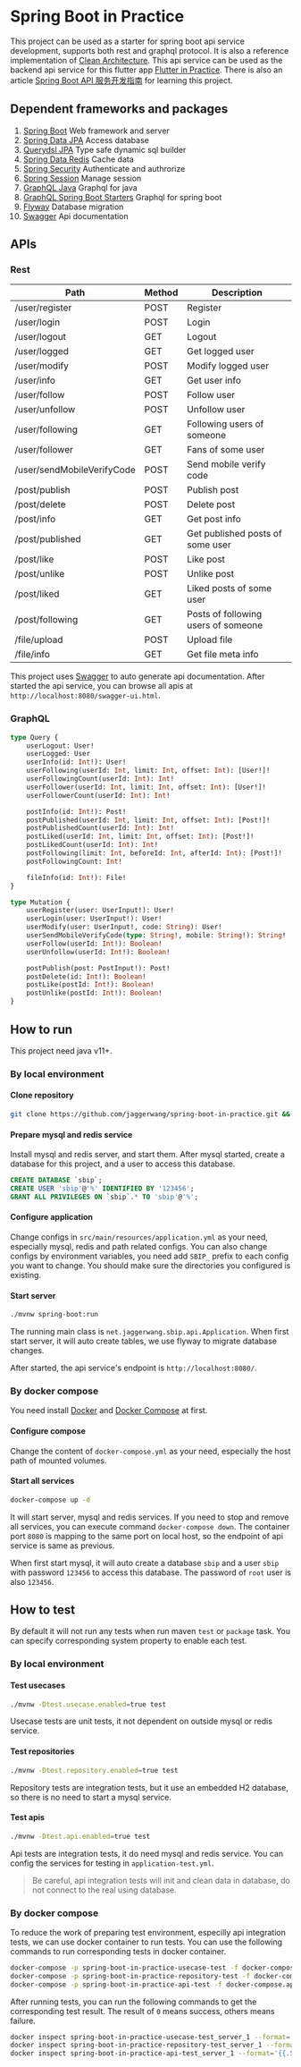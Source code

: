 # Spring Boot in Practice

This project can be used as a starter for spring boot api service development, supports both rest and graphql protocol. It is also a reference implementation of [Clean Architecture](https://blog.jaggerwang.net/clean-architecture-in-practice/). This api service can be used as the backend api service for this flutter app [Flutter in Practice](https://github.com/jaggerwang/flutter-in-practice). There is also an article [Spring Boot API 服务开发指南](https://blog.jaggerwang.net/spring-boot-api-service-develop-tour/) for learning this project.

## Dependent frameworks and packages

1. [Spring Boot](https://spring.io/projects/spring-boot) Web framework and server
1. [Spring Data JPA](https://spring.io/projects/spring-data-jpa) Access database
1. [Querydsl JPA](https://github.com/querydsl/querydsl/tree/master/querydsl-jpa) Type safe dynamic sql builder
1. [Spring Data Redis](https://spring.io/projects/spring-data-redis) Cache data
1. [Spring Security](https://spring.io/projects/spring-security) Authenticate and authrorize
1. [Spring Session](https://spring.io/projects/spring-session) Manage session
1. [GraphQL Java](https://github.com/graphql-java/graphql-java) Graphql for java
1. [GraphQL Spring Boot Starters](https://github.com/graphql-java-kickstart/graphql-spring-boot) Graphql for spring boot
1. [Flyway](https://flywaydb.org/) Database migration
1. [Swagger](https://swagger.io/) Api documentation

## APIs

### Rest

| Path  | Method | Description |
| ------------- | ------------- | ------------- |
| /user/register | POST | Register |
| /user/login | POST | Login |
| /user/logout | GET | Logout |
| /user/logged | GET | Get logged user |
| /user/modify | POST | Modify logged user |
| /user/info | GET | Get user info |
| /user/follow | POST | Follow user |
| /user/unfollow | POST | Unfollow user |
| /user/following | GET | Following users of someone |
| /user/follower | GET | Fans of some user |
| /user/sendMobileVerifyCode | POST | Send mobile verify code |
| /post/publish | POST | Publish post |
| /post/delete | POST | Delete post |
| /post/info | GET | Get post info |
| /post/published | GET | Get published posts of some user |
| /post/like | POST | Like post |
| /post/unlike | POST | Unlike post |
| /post/liked | GET | Liked posts of some user |
| /post/following | GET | Posts of following users of someone |
| /file/upload | POST | Upload file |
| /file/info | GET | Get file meta info |

This project uses [Swagger](https://swagger.io/) to auto generate api documentation. After started the api service, you can browse all apis at `http://localhost:8080/swagger-ui.html`.

### GraphQL

```graphql
type Query {
    userLogout: User!
    userLogged: User
    userInfo(id: Int!): User!
    userFollowing(userId: Int, limit: Int, offset: Int): [User!]!
    userFollowingCount(userId: Int): Int!
    userFollower(userId: Int, limit: Int, offset: Int): [User!]!
    userFollowerCount(userId: Int): Int!

    postInfo(id: Int!): Post!
    postPublished(userId: Int, limit: Int, offset: Int): [Post!]!
    postPublishedCount(userId: Int): Int!
    postLiked(userId: Int, limit: Int, offset: Int): [Post!]!
    postLikedCount(userId: Int): Int!
    postFollowing(limit: Int, beforeId: Int, afterId: Int): [Post!]!
    postFollowingCount: Int!

    fileInfo(id: Int!): File!
}

type Mutation {
    userRegister(user: UserInput!): User!
    userLogin(user: UserInput!): User!
    userModify(user: UserInput!, code: String): User!
    userSendMobileVerifyCode(type: String!, mobile: String!): String!
    userFollow(userId: Int!): Boolean!
    userUnfollow(userId: Int!): Boolean!

    postPublish(post: PostInput!): Post!
    postDelete(id: Int!): Boolean!
    postLike(postId: Int!): Boolean!
    postUnlike(postId: Int!): Boolean!
}
```

## How to run

This project need java v11+.

### By local environment

#### Clone repository

```bash
git clone https://github.com/jaggerwang/spring-boot-in-practice.git && cd spring-boot-in-practice
```

#### Prepare mysql and redis service

Install mysql and redis server, and start them. After mysql started, create a database for this project, and a user to access this database.

```sql
CREATE DATABASE `sbip`;
CREATE USER 'sbip'@'%' IDENTIFIED BY '123456';
GRANT ALL PRIVILEGES ON `sbip`.* TO 'sbip'@'%';
```

#### Configure application

Change configs in `src/main/resources/application.yml` as your need, especially mysql, redis and path related configs. You can also change configs by environment variables, you need add `SBIP_` prefix to each config you want to change. You should make sure the directories you configured is existing.

#### Start server

```bash
./mvnw spring-boot:run
```

The running main class is `net.jaggerwang.sbip.api.Application`. When first start server, it will auto create tables, we use flyway to migrate database changes.

After started, the api service's endpoint is `http://localhost:8080/`.

### By docker compose

You need install [Docker](https://www.docker.com/) and [Docker Compose](https://docs.docker.com/compose/) at first.

#### Configure compose

Change the content of `docker-compose.yml` as your need, especially the host path of mounted volumes.

#### Start all services

```bash
docker-compose up -d
```

It will start server, mysql and redis services. If you need to stop and remove all services, you can execute command `docker-compose down`. The container port `8080` is mapping to the same port on local host, so the endpoint of api service is same as previous.

When first start mysql, it will auto create a database `sbip` and a user `sbip` with password `123456` to access this database. The password of `root` user is also `123456`.

## How to test

By default it will not run any tests when run maven `test` or `package` task. You can specify corresponding system property to enable each test.

### By local environment

#### Test usecases

```bash
./mvnw -Dtest.usecase.enabled=true test
```

Usecase tests are unit tests, it not dependent on outside mysql or redis service.

#### Test repositories

```bash
./mvnw -Dtest.repository.enabled=true test
```

Repository tests are integration tests, but it use an embedded H2 database, so there is no need to start a mysql service.

#### Test apis

```bash
./mvnw -Dtest.api.enabled=true test
```

Api tests are integration tests, it do need mysql and redis service. You can config the services for testing in `application-test.yml`.
                                                                    
> Be careful, api integration tests will init and clean data in database, do not connect to the real using database.

### By docker compose

To reduce the work of preparing test environment, especilly api integration tests, we can use docker container to run tests. You can use the following commands to run corresponding tests in docker container.

```bash
docker-compose -p spring-boot-in-practice-usecase-test -f docker-compose.usecase-test.yml up
docker-compose -p spring-boot-in-practice-repository-test -f docker-compose.repository-test.yml up
docker-compose -p spring-boot-in-practice-api-test -f docker-compose.api-test.yml up
```

After running tests, you can run the following commands to get the corresponding test result. The result of `0` means success, others means failure. 

```bash
docker inspect spring-boot-in-practice-usecase-test_server_1 --format='{{.State.ExitCode}}'
docker inspect spring-boot-in-practice-repository-test_server_1 --format='{{.State.ExitCode}}'
docker inspect spring-boot-in-practice-api-test_server_1 --format='{{.State.ExitCode}}'
```